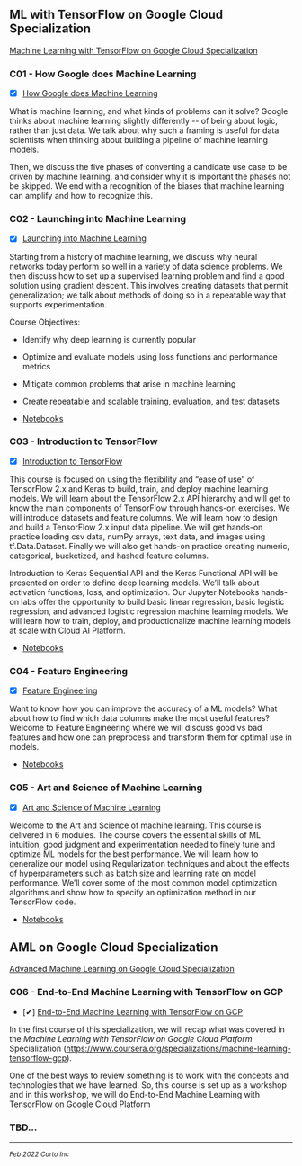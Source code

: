 ## ML with TensorFlow on Google Cloud Specialization

[Machine Learning with TensorFlow on Google Cloud Specialization](https://www.coursera.org/specializations/machine-learning-tensorflow-gcp)

### C01 - How Google does Machine Learning
 - [x] [How Google does Machine Learning](https://www.coursera.org/learn/google-machine-learning?specialization=machine-learning-tensorflow-gcp)

 What is machine learning, and what kinds of problems can it solve? Google thinks about machine learning slightly differently -- of being about logic, rather than just data. We talk about why such a framing is useful for data scientists when thinking about building a pipeline of machine learning models.

Then, we discuss the five phases of converting a candidate use case to be driven by machine learning, and consider why it is important the phases not be skipped. We end with a recognition of the biases that machine learning can amplify and how to recognize this.

### C02 - Launching into Machine Learning
 - [x] [Launching into Machine Learning](https://www.coursera.org/learn/launching-machine-learning?specialization=machine-learning-tensorflow-gcp)

Starting from a history of machine learning, we discuss why neural networks today perform so well in a variety of data science problems. We then discuss how to set up a supervised learning problem and find a good solution using gradient descent. This involves creating datasets that permit generalization; we talk about methods of doing so in a repeatable way that supports experimentation.

Course Objectives:
  - Identify why deep learning is currently popular
  - Optimize and evaluate models using loss functions and performance metrics
  - Mitigate common problems that arise in machine learning
  - Create repeatable and scalable training, evaluation, and test datasets

- [Notebooks](https://github.com/pascal-p/ML_wtih_TF_GCP/blob/main/C02)


### C03 - Introduction to TensorFlow

- [x] [Introduction to TensorFlow](https://www.coursera.org/learn/intro-tensorflow?specialization=machine-learning-tensorflow-gcp)

This course is focused on using the flexibility and “ease  of use” of TensorFlow 2.x and Keras to build, train, and deploy machine learning models.  We will learn about the TensorFlow 2.x API hierarchy and will get to know the main components of TensorFlow through hands-on exercises.  We will introduce datasets and feature columns. We will learn how to design and build a TensorFlow 2.x input data pipeline. We will get hands-on practice loading csv data, numPy arrays, text data, and images using tf.Data.Dataset. Finally we will also get hands-on practice creating numeric, categorical, bucketized, and hashed feature columns.

Introduction to Keras Sequential API and the Keras Functional API will be presented on order to define deep learning models. We’ll talk about activation functions, loss, and optimization. Our Jupyter Notebooks hands-on labs offer the opportunity to build basic linear regression, basic logistic regression, and advanced logistic regression machine learning models. We will learn how to train, deploy, and productionalize machine learning models at scale with Cloud AI Platform.

- [Notebooks](https://github.com/pascal-p/ML_wtih_TF_GCP/blob/main/C03)

### C04 - Feature Engineering

- [x] [Feature Engineering](https://www.coursera.org/learn/feature-engineering?specialization=machine-learning-tensorflow-gcp)

Want to know how you can improve the accuracy of a ML models? What about how to find which data columns make the most useful features? Welcome to Feature Engineering where we will discuss good vs bad features and how one can preprocess and transform them for optimal use in models.

- [Notebooks](https://github.com/pascal-p/ML_wtih_TF_GCP/blob/main/C04)

### C05 - Art and Science of Machine Learning

- [x] [Art and Science of Machine Learning](https://www.coursera.org/learn/art-science-ml?specialization=machine-learning-tensorflow-gcp)

Welcome to the Art and Science of machine learning. This course is delivered in 6 modules. The course covers the essential skills of ML intuition, good judgment and experimentation needed to finely tune and optimize ML models for the best performance. We will learn how to generalize our model using Regularization techniques and about the effects of hyperparameters such as batch size and learning rate on model performance.  We’ll cover some of the most common model optimization algorithms and show how to specify an optimization method in our TensorFlow code.

- [Notebooks](https://github.com/pascal-p/ML_wtih_TF_GCP/blob/main/C05)

## AML on Google Cloud Specialization

[Advanced Machine Learning on Google Cloud Specialization](https://www.coursera.org/specializations/advanced-machine-learning-tensorflow-gcp)

### C06 - End-to-End Machine Learning with TensorFlow on GCP

 - [✔] [End-to-End Machine Learning with TensorFlow on GCP](https://www.coursera.org/learn/end-to-end-ml-tensorflow-gcp)

 In the first course of this specialization, we will recap what was covered in the *Machine Learning with TensorFlow on Google Cloud Platform* Specialization (https://www.coursera.org/specializations/machine-learning-tensorflow-gcp).

One of the best ways to review something is to work with the concepts and technologies that we have learned.
So, this course is set up as a workshop and in this workshop, we will do End-to-End Machine Learning with TensorFlow on Google Cloud Platform


### TBD...


<hr />
<p><sub><em>Feb 2022 Corto Inc</sub></em></p>
